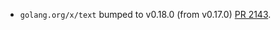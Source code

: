 * `golang.org/x/text` bumped to v0.18.0 (from v0.17.0) [PR 2143](https://github.com/provenance-io/provenance/pull/2143).
